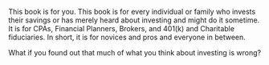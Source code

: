 This book is for you. This book is for every individual or family who invests their savings or has merely
heard about investing and might do it sometime. It is for CPAs, Financial Planners, Brokers, and
401(k) and Charitable fiduciaries. In short, it is for novices and pros and everyone in between.
                        
What if you found out that much of what you think about investing is wrong?